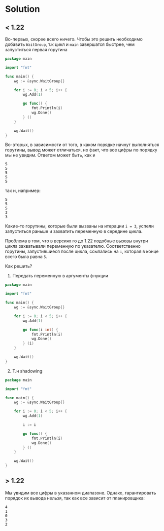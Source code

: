 # Solution
## < 1.22

Во-первых, скорее всего ничего. Чтобы это решить необходимо добавить `WaitGroup`, т.к цикл и `main` завершатся быстрее, чем запуститься первая горутина
```go
package main

import "fmt"

func main() {
	wg := &sync.WaitGroup{}

	for i := 0; i < 5; i++ {
		wg.Add(1)

		go func() {
			fmt.Println(i)
			wg.Done()
		} ()
	}

	wg.Wait()
}
```

Во-вторых, в зависимости от того, в каком порядке начнут выполняться горутины, вывод может отличаться, но факт, что все цифры по порядку мы не увидим. Ответом может быть, как и 
```
5
5
5
5
5
```
так и, например:
```
5
5
5
3
3
```
Какие-то горутины, которые были вызваны на итерации `i = 3`, успели запуститься раньше и захватить переменную в середине цикла.

Проблема в том, что в версиях го до 1.22 подобные вызовы внутри цикла захватывали переменную по указателю. Соответственно горутины, запустившиеся после цикла, ссылались на `i`, которая в конце всего была равна `5`.

Как решить?

1) Передать переменную в аргументы фнукции
```go
package main

import "fmt"

func main() {
	wg := &sync.WaitGroup{}

	for i := 0; i < 5; i++ {
		wg.Add(1)

		go func(i int) {
			fmt.Println(i)
			wg.Done()
		} (i)
	}

	wg.Wait()
}
```

2) Т.н shadowing
```go
package main

import "fmt"

func main() {
	wg := &sync.WaitGroup{}

	for i := 0; i < 5; i++ {
		wg.Add(1)

		i := i

		go func() {
			fmt.Println(i)
			wg.Done()
		} ()
	}

	wg.Wait()
}
```

## > 1.22
Мы увидим все цифры в указанном диапазоне. Однако, гарантировать порядок их вывода нельзя, так как все зависит от планировщика:
```
4
1
0
3
2
```